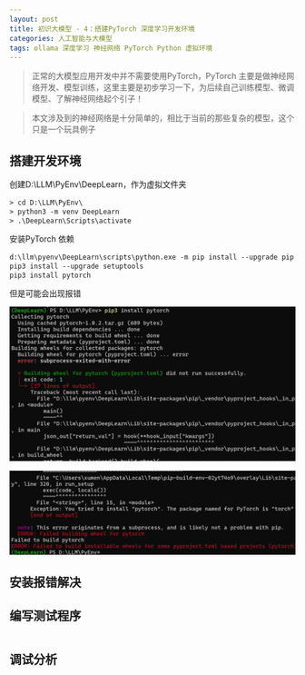 ```yaml
---
layout: post
title: 初识大模型 - 4：搭建PyTorch 深度学习开发环境
categories: 人工智能与大模型
tags: ollama 深度学习 神经网络 PyTorch Python 虚拟环境 
---
```


>正常的大模型应用开发中并不需要使用PyTorch，PyTorch 主要是做神经网络开发、模型训练，这里主要是初步学习一下，为后续自己训练模型、微调模型、了解神经网络起个引子！

>本文涉及到的神经网络是十分简单的，相比于当前的那些复杂的模型，这个只是一个玩具例子

## 搭建开发环境

创建D:\LLM\PyEnv\DeepLearn，作为虚拟文件夹

```shell
> cd D:\LLM\PyEnv\
> python3 -m venv DeepLearn
> .\DeepLearn\Scripts\activate
```

安装PyTorch 依赖

```shell
d:\llm\pyenv\DeepLearn\scripts\python.exe -m pip install --upgrade pip
pip3 install --upgrade setuptools
pip3 install pytorch
```

但是可能会出现报错

![](../media/image/2025-03-10/01.png)

![](../media/image/2025-03-10/02.png)

## 安装报错解决



## 编写测试程序

```python

```

## 调试分析

